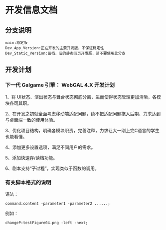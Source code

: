 # 开发信息文档

## 分支说明

```
main:稳定版
Dev_App_Version:正在开发的主要开发版，不保证稳定性
Dev_Static_Version:留档，旧的静态网页开发版，请不要使用此分支
```

## 开发计划

### 下一代 Galgame 引擎： WebGAL 4.X 开发计划

1、将 UI状态、演出状态与舞台状态彻底分离，进而使得状态管理更加清晰，各模块各司其职。

2、在开发之初就全面考虑移动端适配问题，绝不把适配问题拖入后期，力求达到与桌面端一致的使用体验。

3、优化项目结构，明确各模块职责，完善注释，力求让大一刚上完C语言的学生也能看懂。

4、添加更多设置选项，满足不同用户的需求。

5、添加快速存/读档功能。

6、剧本支持“子过程”，实现类似于函数的调用。

### 有关脚本格式的说明

语法：

`command:content -parameter1 -parameter2 ......;`

例如：

`changeP:testFigure04.png -left -next;`


